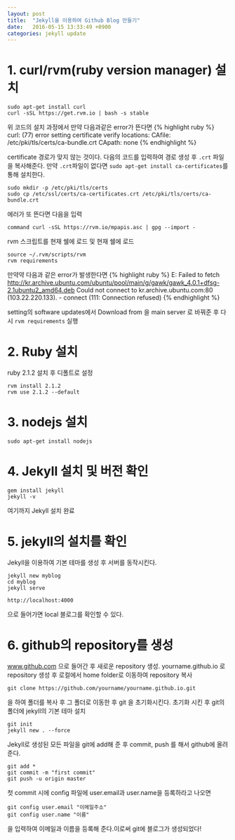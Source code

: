```yaml
---
layout: post
title:  "Jekyll을 이용하여 Github Blog 만들기"
date:   2016-05-15 13:33:49 +0900
categories: jekyll update
---
```

# 1. curl/rvm(ruby version manager) 설치

~~~~
sudo apt-get install curl
curl -sSL https://get.rvm.io | bash -s stable
~~~~

위 코드의 설치 과정에서 만약 다음과같은 error가 뜬다면
{% highlight ruby %}
curl: (77) error setting certificate verify locations:
CAfile: /etc/pki/tls/certs/ca-bundle.crt
CApath: none
{% endhighlight %}

certificate 경로가 맞지 않는 것이다. 다음의 코드를 입력하여 경로 생성 후 `.crt` 파일을 복사해준다. 만약 `.crt`파일이 없다면 `sudo apt-get install ca-certificates`를 통해 설치한다.

~~~~
sudo mkdir -p /etc/pki/tls/certs
sudo cp /etc/ssl/certs/ca-certificates.crt /etc/pki/tls/certs/ca-bundle.crt
~~~~

에러가 또 뜬다면 다음을 입력
~~~~
command curl -sSL https://rvm.io/mpapis.asc | gpg --import -
~~~~

rvm 스크립트를 현재 쉘에 로드 및 현재 쉘에 로드
~~~~
source ~/.rvm/scripts/rvm
rvm requirements
~~~~

만약약 다음과 같은 error가 발생한다면
{% highlight ruby %}
E: Failed to fetch http://kr.archive.ubuntu.com/ubuntu/pool/main/g/gawk/gawk_4.0.1+dfsg-2.1ubuntu2_amd64.deb Could not connect to kr.archive.ubuntu.com:80 (103.22.220.133). - connect (111: Connection refused)
{% endhighlight %}

setting의 software updates에서 Download from 을 main server 로 바꿔준 후 다시 `rvm requirements` 실행

# 2. Ruby 설치

ruby 2.1.2 설치 후 디폴트로 설정
~~~~
rvm install 2.1.2
rvm use 2.1.2 --default
~~~~

# 3. nodejs 설치
~~~~
sudo apt-get install nodejs
~~~~
# 4. Jekyll 설치 및 버전 확인

~~~~
gem install jekyll
jekyll -v
~~~~

여기까지 Jekyll 설치 완료

# 5. jekyll의 설치를 확인

Jekyll을 이용하여 기본 테마를 생성 후 서버를 동작시킨다.
~~~~
jekyll new myblog
cd myblog
jekyll serve
~~~~

`http://localhost:4000`

으로 들어가면 local 블로그를 확인할 수 있다.

# 6. github의 repository를 생성

www.github.com 으로 들어간 후 새로운 repository 생성. yourname.github.io 로 repository 생성 후 로컬에서 home folder로 이동하여 repository 복사
~~~~
git clone https://github.com/yourname/yourname.github.io.git
~~~~

을 하여 폴더를  복사 후  그 폴더로 이동한 후 git 을 초기화시킨다. 초기화 시킨 후 git의 폴더에 jekyll의 기본 테마 설치
~~~~
git init
jekyll new . --force 
~~~~

Jekyll로 생성된 모든 파일을 git에 add해 준 후 commit, push 를 해서 github에 올려준다.
~~~~
git add *
git commit -m "first commit"
git push -u origin master
~~~~

첫 commit 시에 config 파일에 user.email과 user.name을 등록하라고 나오면 

~~~~
git config user.email "이메일주소"
git config user.name "이름"
~~~~

을 입력하여 이메일과 이름을 등록해 준다.이로써 git에 블로그가 생성되었다!


